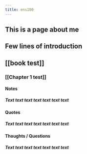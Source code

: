 ```yaml
---
title: ens100
---
```


## This is a page about me
## Few lines of introduction
## [[book test]]
### [[Chapter 1 test]]
#### Notes
##### Text text text text text text text
#### Quotes
##### Text text text text text text text
#### Thoughts / Questions
##### Text text text text text text text
